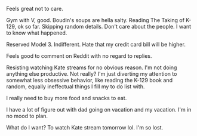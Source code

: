 Feels great not to care.

Gym with V, good. Boudin's soups are hella salty. Reading The Taking of K-129, ok so far. Skipping random details. Don't care about the people. I want to know what happened.

Reserved Model 3. Indifferent. Hate that my credit card bill will be higher.

Feels good to comment on Reddit with no regard to replies.

Resisting watching Kate streams for no obvious reason. I'm not doing anything else productive. Not really? I'm just diverting my attention to somewhat less obsessive behavior, like reading the K-129 book and random, equally ineffectual things I fill my to do list with.

I really need to buy more food and snacks to eat.

I have a lot of figure out with dad going on vacation and my vacation. I'm in no mood to plan.

What do I want? To watch Kate stream tomorrow lol. I'm so lost.
